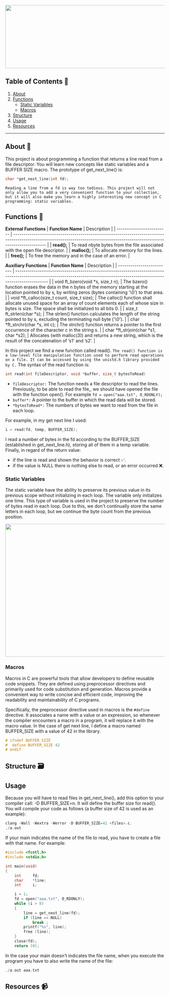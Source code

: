 <p align="center">
  <img width="560" height="200" src="https://github.com/user-attachments/assets/ceaa65db-4445-442c-856d-5a8381426b61">
</p>

## Table of Contents 🔖
1. [About](#About)
2. [Functions](#Fun)
   - [Static Variables](#Stat)
   - [Macros](#Mac)
3. [Structure](#Struct)
4. [Usage](#Us)
5. [Resources](#Res)
***
<a id="About"></a>
## About 🚀
This project is about programming a function that returns a line read from a file descriptor. You will learn new concepts like static variables and a BUFFER SIZE macro.
The prototype of get_next_line() is:
```c
char *get_next_line(int fd);
```
```Reading a line from a fd is way too tedious. This project will not only allow you to add a very convenient function to your collection, but it will also make you learn a highly interesting new concept in C programming: static variables.```
<a id="Fun"></a>
## Functions 🧾
**External Functions**
| **Function Name**         | Description                                                                                                                                                                 |
| ------------------------- | ---------------------------------------------------------------------------------------------------------------------------------------------------------------------------- |
| **read();** | To read nbyte bytes from the file associated with the open file descriptor. |
| **malloc();** | To allocate memory for the lines. |
| **free();** | To free the memory and in the case of an error. |

**Auxiliary Functions**
| **Function Name**         | Description                                                                                                                                                                 |
| ------------------------- | ---------------------------------------------------------------------------------------------------------------------------------------------------------------------------- |
| void	ft_bzero(void *s, size_t n); | The bzero() function erases the data in the n bytes of the memory starting at the location pointed to by s, by writing zeros (bytes containing '\0') to that area. |
| void	*ft_calloc(size_t count, size_t size); | The calloc() function shall allocate unused space for an array of count elements each of whose size in bytes is size. The space shall be initialized to all bits 0. |
| size_t	ft_strlen(char *s); | The strlen() function calculates the length of the string pointed to by s, excluding the terminating null byte ('\0'). |
| char	*ft_strchr(char *s, int c); | The strchr() function returns a pointer to the first occurrence of the character c in the string s. |
| char	*ft_strjoin(char *s1, char *s2); | Allocates (with malloc(3)) and returns a new string, which is the result of the concatenation of ’s1’ and ’s2’. |

In this project we find a new function called read(). ```The read() function is a low-level file manipulation function used to perform read operations on a file. It can be accessed by using the unistd.h library provided by C.``` The syntax of the read function is:
```c
int read(int fileDescriptor, void *buffer, size_t bytesToRead)
```
- ```fileDescriptor:``` The function needs a file descriptor to read the lines. Previously, to be able to read the file,, we should have opened the file with the function open(). For example ```fd = open("aaa.txt", O_RDONLY);```
- ```buffer*:``` A pointer to the buffer in which the read data will be stored.
- ```*bytesToRead*:``` The numbers of bytes we want to read from the file in each loop.

For example, in my get next line I used:
```c
i = read(fd, temp, BUFFER_SIZE);
```
I read a number of bytes in the fd according to the BUFFER_SIZE (established in get_next_line.h), storing all of them in a temp variable.
Finally, in regard of the return value:
- if the line is read and shown the behavior is correct ✅.
- if the value is NULL there is nothing else to read, or an error occurred ❌. 
<a id="Stat"></a>
### Static Variables
The static variable have the ability to preserve its previous value in its previous scope without initializing in each loop. The variable only initializes one time. This type of variable is used in the project to preserve the number of bytes read in each loop. Due to this, we don't continually store the same letters in each loop, but we continue the byte count from the previous position.

<img width="590" height="420" src= "https://github.com/user-attachments/assets/ada82a40-06e3-43c6-a8e6-640a984475e5">

<a id="Mac"></a>
### Macros
Macros in C are powerful tools that allow developers to define reusable code snippets. They are defined using preprocessor directives and primarily used for code substitution and generation. Macros provide a convenient way to write concise and efficient code, improving the readability and maintainability of C programs.

Specifically, the preprocessor directive used in macros is the ```#define``` directive. It associates a name with a value or an expression, so whenever the compiler encounters a macro in a program, it will replace it with the macro value.
In the case of get next line, I define a macro named BUFFER_SIZE with a value of 42 in the library.
```c
# ifndef BUFFER_SIZE
#  define BUFFER_SIZE 42
# endif
```

<a id="Struct"></a>
## Structure 🗃️

<a id="Us"></a>
## Usage
<a id="Res"></a>
Because you will have to read files in get_next_line(), add this option to your compiler call: -D BUFFER_SIZE=n. It will define the buffer size for read().
You will compile your code as follows (a buffer size of 42 is used as an example): 
```c
clang -Wall -Wextra -Werror -D BUFFER_SIZE=42 <files>.c.
./a.out
```
If your main indicates the name of the file to read, you have to create a file with that name. For example:
```c
#include <fcntl.h>
#include <stdio.h>

int	main(void)
{
	int		fd;
	char	*line;
	int		i;

	i = 1;
	fd = open("aaa.txt", O_RDONLY);
	while (i > 0)
	{
		line = get_next_line(fd);
		if (line == NULL)
			break ;
		printf("%s", line);
		free (line);
	}
	close(fd);
	return (0);
```
In the case your main doesn't indicates the file name, when you execute the program you have to also write the name of the file:
```c
./a.out aaa.txt
```

## Resources 📹
